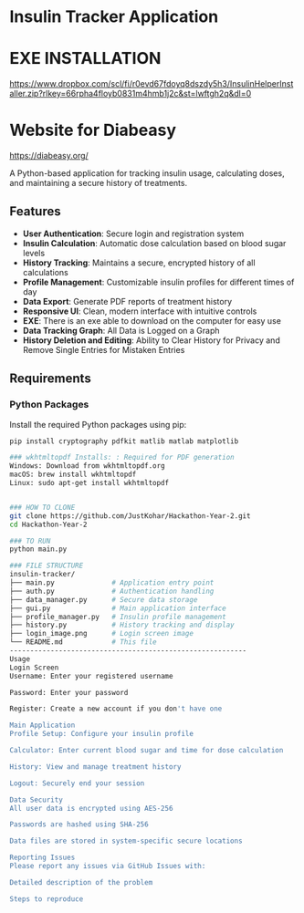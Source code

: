 # Insulin Tracker Application

# EXE INSTALLATION

https://www.dropbox.com/scl/fi/r0evd67fdoyq8dszdy5h3/InsulinHelperInstaller.zip?rlkey=66rpha4floyb0831m4hmb1j2c&st=lwftgh2q&dl=0

# Website for Diabeasy

https://diabeasy.org/

A Python-based application for tracking insulin usage, calculating doses, and maintaining a secure history of treatments.

## Features
- **User Authentication**: Secure login and registration system
- **Insulin Calculation**: Automatic dose calculation based on blood sugar levels
- **History Tracking**: Maintains a secure, encrypted history of all calculations
- **Profile Management**: Customizable insulin profiles for different times of day
- **Data Export**: Generate PDF reports of treatment history
- **Responsive UI**: Clean, modern interface with intuitive controls
- **EXE**: There is an exe able to download on the computer for easy use
- **Data Tracking Graph**: All Data is Logged on a Graph
- **History Deletion and Editing**: Ability to Clear History for Privacy and Remove Single Entries for Mistaken Entries

## Requirements

### Python Packages
Install the required Python packages using pip:
```bash
pip install cryptography pdfkit matlib matlab matplotlib

### wkhtmltopdf Installs: : Required for PDF generation
Windows: Download from wkhtmltopdf.org
macOS: brew install wkhtmltopdf
Linux: sudo apt-get install wkhtmltopdf


### HOW TO CLONE
git clone https://github.com/JustKohar/Hackathon-Year-2.git
cd Hackathon-Year-2

### TO RUN
python main.py

### FILE STRUCTURE
insulin-tracker/
├── main.py              # Application entry point
├── auth.py              # Authentication handling
├── data_manager.py      # Secure data storage
├── gui.py               # Main application interface
├── profile_manager.py   # Insulin profile management
├── history.py           # History tracking and display
├── login_image.png      # Login screen image
└── README.md            # This file
----------------------------------------------------------
Usage
Login Screen
Username: Enter your registered username

Password: Enter your password

Register: Create a new account if you don't have one

Main Application
Profile Setup: Configure your insulin profile

Calculator: Enter current blood sugar and time for dose calculation

History: View and manage treatment history

Logout: Securely end your session

Data Security
All user data is encrypted using AES-256

Passwords are hashed using SHA-256

Data files are stored in system-specific secure locations

Reporting Issues
Please report any issues via GitHub Issues with:

Detailed description of the problem

Steps to reproduce
